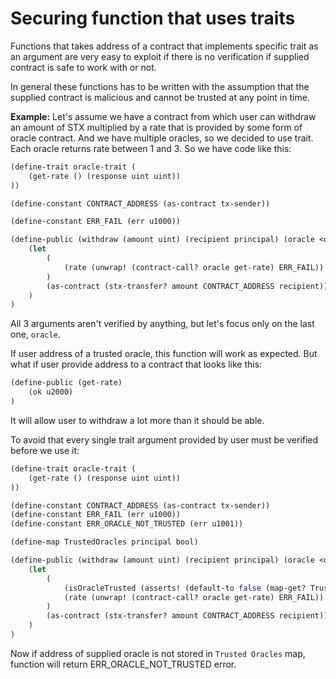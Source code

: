 # Securing function that uses traits

Functions that takes address of a contract that implements specific trait as an argument are very easy to exploit if there is no verification if supplied contract is safe to work with or not.

In general these functions has to be written with the assumption that the supplied contract is malicious and cannot be trusted at any point in time.

**Example:**
Let's assume we have a contract from which user can withdraw an amount of STX multiplied by a rate that is provided by some form of oracle contract. And we have multiple oracles, so we decided to use trait. Each oracle returns rate between 1 and 3. So we have code like this: 

```clojure
(define-trait oracle-trait (
    (get-rate () (response uint uint))
))

(define-constant CONTRACT_ADDRESS (as-contract tx-sender))

(define-constant ERR_FAIL (err u1000))

(define-public (withdraw (amount uint) (recipient principal) (oracle <oracle-trait>))
    (let
        (
            (rate (unwrap! (contract-call? oracle get-rate) ERR_FAIL))
        )
        (as-contract (stx-transfer? amount CONTRACT_ADDRESS recipient))
    )
)
```
All 3 arguments aren't verified by anything, but let's focus only on the last one, `oracle`.

If user address of a trusted oracle, this function will work as expected. But what if user provide address to a contract that looks like this:
```clojure
(define-public (get-rate)
    (ok u2000)
)
```

It will allow user to withdraw a lot more than it should be able.

To avoid that every single trait argument provided by user must be verified before we use it:
```clojure
(define-trait oracle-trait (
    (get-rate () (response uint uint))
))

(define-constant CONTRACT_ADDRESS (as-contract tx-sender))
(define-constant ERR_FAIL (err u1000))
(define-constant ERR_ORACLE_NOT_TRUSTED (err u1001))

(define-map TrustedOracles principal bool)

(define-public (withdraw (amount uint) (recipient principal) (oracle <oracle-trait>))
    (let
        (
            (isOracleTrusted (asserts! (default-to false (map-get? TrustedOracles (contract-of oracle))) ERR_ORACLE_NOT_TRUSTED))
            (rate (unwrap! (contract-call? oracle get-rate) ERR_FAIL))
        )
        (as-contract (stx-transfer? amount CONTRACT_ADDRESS recipient))
    )
)
```
Now if address of supplied oracle is not stored in `Trusted Oracles` map, function will return ERR_ORACLE_NOT_TRUSTED error.